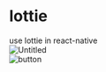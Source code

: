 # lottie
use lottie in react-native
<br>
![Untitled](https://user-images.githubusercontent.com/116552870/234875665-30a1d349-4a2c-4e64-8773-725d02ef58f5.jpg)
<br>
![button](https://user-images.githubusercontent.com/116552870/234875755-fda6d503-e1b3-48c5-acd6-f3dc1a29124b.gif)
<br>

